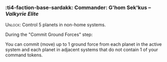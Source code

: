 ### :ti4-faction-base-sardakk: **Commander**: G'hom Sek'kus – _Valkyrie Elite_

<span style="font-variant:small-caps;">Unlock</span>: Control 5 planets in non-home systems.

During the "Commit Ground Forces" step:

You can commit (move) up to 1 ground force from each planet in the active system and each planet in adjacent systems that do not contain 1 of your command tokens.
